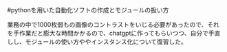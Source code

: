#pythonを用いた自動化ソフトの作成とモジュールの扱い方
        
業務の中で1000枚弱もの画像のコントラストをいじる必要があったので、それを手作業だと膨大な時間かかるので、chatgptに作ってもらいつつ、自分で手直しし、モジュールの使い方ややインスタンス化について復習した。
